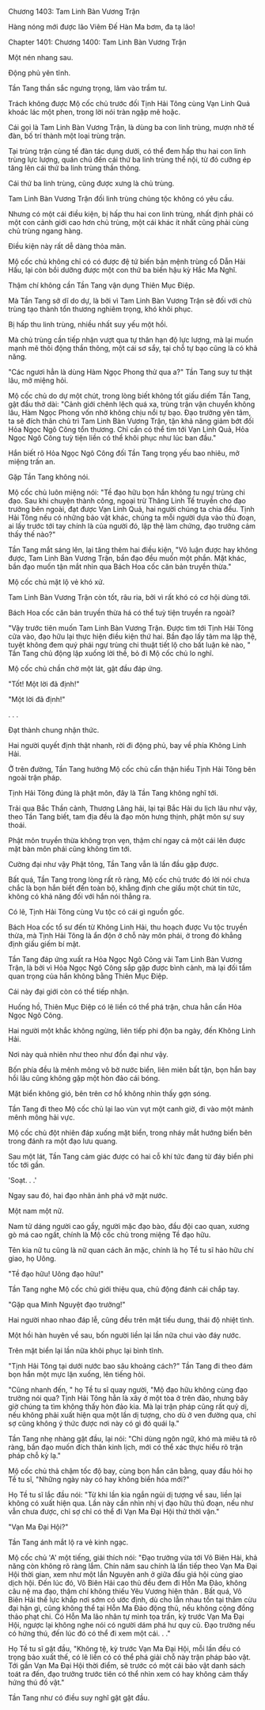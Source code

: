 




Chương 1403: Tam Linh Bàn Vương Trận


Hàng nóng mới được lão Viêm Đế Hàn Ma bơm, đa tạ lão!

Chapter 1401: Chương 1400: Tam Linh Bàn Vương Trận

Một nén nhang sau.

Động phủ yên tĩnh.

Tần Tang thần sắc ngưng trọng, lâm vào trầm tư.

Trách không được Mộ cốc chủ trước đối Tịnh Hải Tông cùng Vạn Linh Quả khoác lác một phen, trong lời nói tràn ngập mê hoặc.

Cái gọi là Tam Linh Bàn Vương Trận, là dùng ba con linh trùng, mượn nhờ tế đàn, bố trí thành một loại trùng trận.

Tại trùng trận cùng tế đàn tác dụng dưới, có thể đem hấp thu hai con linh trùng lực lượng, quán chú đến cái thứ ba linh trùng thể nội, từ đó cưỡng ép tăng lên cái thứ ba linh trùng thần thông.

Cái thứ ba linh trùng, cũng được xưng là chủ trùng.

Tam Linh Bàn Vương Trận đối linh trùng chủng tộc không có yêu cầu.

Nhưng có một cái điều kiện, bị hấp thu hai con linh trùng, nhất định phải có một con cảnh giới cao hơn chủ trùng, một cái khác ít nhất cũng phải cùng chủ trùng ngang hàng.

Điều kiện này rất dễ dàng thỏa mãn.

Mộ cốc chủ không chỉ có có được đệ tứ biến bản mệnh trùng cổ Dẫn Hải Hấu, lại còn bồi dưỡng được một con thứ ba biến hậu kỳ Hắc Ma Nghĩ.

Thậm chí không cần Tần Tang vận dụng Thiên Mục Điệp.

Mà Tần Tang sở dĩ do dự, là bởi vì Tam Linh Bàn Vương Trận sẽ đối với chủ trùng tạo thành tổn thương nghiêm trọng, khó khôi phục.

Bị hấp thu linh trùng, nhiều nhất suy yếu một hồi.

Mà chủ trùng cần tiếp nhận vượt qua tự thân hạn độ lực lượng, mà lại muốn mạnh mẽ thôi động thần thông, một cái sơ sẩy, tại chỗ tự bạo cũng là có khả năng.

"Các ngươi hẳn là dùng Hàm Ngọc Phong thử qua a?" Tần Tang suy tư thật lâu, mở miệng hỏi.

Mộ cốc chủ do dự một chút, trong lòng biết không tốt giấu diếm Tần Tang, gật đầu thở dài: "Cảnh giới chênh lệch quá xa, trùng trận vận chuyển không lâu, Hàm Ngọc Phong vốn nhờ không chịu nổi tự bạo. Đạo trưởng yên tâm, ta sẽ đích thân chủ trì Tam Linh Bàn Vương Trận, tận khả năng giảm bớt đối Hỏa Ngọc Ngô Công tổn thương. Chỉ cần có thể tìm tới Vạn Linh Quả, Hỏa Ngọc Ngô Công tuỳ tiện liền có thể khôi phục như lúc ban đầu."

Hắn biết rõ Hỏa Ngọc Ngô Công đối Tần Tang trọng yếu bao nhiêu, mở miệng trấn an.

Gặp Tần Tang không nói.

Mộ cốc chủ luôn miệng nói: "Tề đạo hữu bọn hắn không tu ngự trùng chi đạo. Sau khi chuyện thành công, ngoại trừ Thăng Linh Tế truyền cho đạo trưởng bên ngoài, đạt được Vạn Linh Quả, hai người chúng ta chia đều. Tịnh Hải Tông nếu có những bảo vật khác, chúng ta mỗi người dựa vào thủ đoạn, ai lấy trước tới tay chính là của người đó, lập thệ làm chứng, đạo trưởng cảm thấy thế nào?"

Tần Tang mắt sáng lên, lại tăng thêm hai điều kiện, "Vô luận được hay không được, Tam Linh Bàn Vương Trận, bần đạo đều muốn một phần. Mặt khác, bần đạo muốn tận mắt nhìn qua Bách Hoa cốc căn bản truyền thừa."

Mộ cốc chủ mặt lộ vẻ khó xử.

Tam Linh Bàn Vương Trận còn tốt, râu ria, bởi vì rất khó có cơ hội dùng tới.

Bách Hoa cốc căn bản truyền thừa há có thể tuỳ tiện truyền ra ngoài?

"Vậy trước tiên muốn Tam Linh Bàn Vương Trận. Được tìm tới Tịnh Hải Tông cửa vào, đạo hữu lại thực hiện điều kiện thứ hai. Bần đạo lấy tâm ma lập thệ, tuyệt không đem quý phái ngự trùng chi thuật tiết lộ cho bất luận kẻ nào, " Tần Tang chủ động lập xuống lời thề, bỏ đi Mộ cốc chủ lo nghĩ.

Mộ cốc chủ chần chờ một lát, gật đầu đáp ứng.

"Tốt! Một lời đã định!"

"Một lời đã định!"

. . .

Đạt thành chung nhận thức.

Hai người quyết định thật nhanh, rời đi động phủ, bay về phía Không Linh Hải.

Ở trên đường, Tần Tang hướng Mộ cốc chủ cẩn thận hiểu Tịnh Hải Tông bên ngoài trận pháp.

Tịnh Hải Tông đúng là phật môn, đây là Tần Tang không nghĩ tới.

Trải qua Bắc Thần cảnh, Thương Lãng hải, lại tại Bắc Hải du lịch lâu như vậy, theo Tần Tang biết, tam địa đều là đạo môn hưng thịnh, phật môn sự suy thoái.

Phật môn truyền thừa không trọn vẹn, thậm chí ngay cả một cái lên được mặt bàn môn phái cũng không tìm tới.

Cường đại như vậy Phật tông, Tần Tang vẫn là lần đầu gặp được.

Bất quá, Tần Tang trong lòng rất rõ ràng, Mộ cốc chủ trước đó lời nói chưa chắc là bọn hắn biết đến toàn bộ, khẳng định che giấu một chút tin tức, không có khả năng đối với hắn nói thẳng ra.

Có lẽ, Tịnh Hải Tông cùng Vu tộc có cái gì nguồn gốc.

Bách Hoa cốc tổ sư đến từ Không Linh Hải, thu hoạch được Vu tộc truyền thừa, mà Tịnh Hải Tông là ẩn độn ở chỗ này môn phái, ở trong đó khẳng định giấu giếm bí mật.

Tần Tang đáp ứng xuất ra Hỏa Ngọc Ngô Công vải Tam Linh Bàn Vương Trận, là bởi vì Hỏa Ngọc Ngô Công sắp gặp được bình cảnh, mà lại đối tầm quan trọng của hắn không bằng Thiên Mục Điệp.

Cái này đại giới còn có thể tiếp nhận.

Huống hồ, Thiên Mục Điệp có lẽ liền có thể phá trận, chưa hẳn cần Hỏa Ngọc Ngô Công.

Hai người một khắc không ngừng, liên tiếp phi độn ba ngày, đến Không Linh Hải.

Nơi này quả nhiên như theo như đồn đại như vậy.

Bốn phía đều là mênh mông vô bờ nước biển, liên miên bất tận, bọn hắn bay hồi lâu cũng không gặp một hòn đảo cái bóng.

Mặt biển không gió, bên trên cơ hồ không nhìn thấy gợn sóng.

Tần Tang đi theo Mộ cốc chủ lại lao vùn vụt một canh giờ, đi vào một mảnh mênh mông hải vực.

Mộ cốc chủ đột nhiên đáp xuống mặt biển, trong nháy mắt hướng biển bên trong đánh ra một đạo lưu quang.

Sau một lát, Tần Tang cảm giác được có hai cỗ khí tức đang từ đáy biển phi tốc tới gần.

'Soạt. . .'

Ngay sau đó, hai đạo nhân ảnh phá vỡ mặt nước.

Một nam một nữ.

Nam tử dáng người cao gầy, người mặc đạo bào, đầu đội cao quan, xương gò má cao ngất, chính là Mộ cốc chủ trong miệng Tề đạo hữu.

Tên kia nữ tu cũng là nữ quan cách ăn mặc, chính là họ Tề tu sĩ hảo hữu chí giao, họ Uông.

"Tề đạo hữu! Uông đạo hữu!"

Tần Tang nghe Mộ cốc chủ giới thiệu qua, chủ động đánh cái chắp tay.

"Gặp qua Minh Nguyệt đạo trưởng!"

Hai người nhao nhao đáp lễ, cũng đều trên mặt tiếu dung, thái độ nhiệt tình.

Một hồi hàn huyên về sau, bốn người liền lại lần nữa chui vào đáy nước.

Trên mặt biển lại lần nữa khôi phục lại bình tĩnh.

"Tịnh Hải Tông tại dưới nước bao sâu khoảng cách?" Tần Tang đi theo đám bọn hắn một mực lặn xuống, lên tiếng hỏi.

"Cũng nhanh đến, " họ Tề tu sĩ quay người, "Mộ đạo hữu không cùng đạo trưởng nói qua? Tịnh Hải Tông hẳn là xây ở một tòa ở trên đảo, nhưng bây giờ chúng ta tìm không thấy hòn đảo kia. Mà lại trận pháp cũng rất quỷ dị, nếu không phải xuất hiện qua một lần dị tượng, cho dù ở ven đường qua, chỉ sợ cũng không ý thức được nơi này có gì đó quái lạ."

Tần Tang nhẹ nhàng gật đầu, lại nói: "Chỉ dùng ngôn ngữ, khó mà miêu tả rõ ràng, bần đạo muốn đích thân kinh lịch, mới có thể xác thực hiểu rõ trận pháp chỗ kỳ lạ."

Mộ cốc chủ thả chậm tốc độ bay, cùng bọn hắn cân bằng, quay đầu hỏi họ Tề tu sĩ, "Những ngày này có hay không biến hóa mới?"

Họ Tề tu sĩ lắc đầu nói: "Từ khi lần kia ngắn ngủi dị tượng về sau, liền lại không có xuất hiện qua. Lần này cần nhìn nhị vị đạo hữu thủ đoạn, nếu như vẫn chưa được, chỉ sợ chỉ có thể đi Vạn Ma Đại Hội thử thời vận."

"Vạn Ma Đại Hội?"

Tần Tang ánh mắt lộ ra vẻ kinh ngạc.

Mộ cốc chủ 'A' một tiếng, giải thích nói: "Đạo trưởng vừa tới Vô Biên Hải, khả năng còn không rõ ràng lắm. Chín năm sau chính là lần tiếp theo Vạn Ma Đại Hội thời gian, xem như một lần Nguyên anh ở giữa đấu giá hội cùng giao dịch hội. Đến lúc đó, Vô Biên Hải cao thủ đều đem đi Hỗn Ma Đảo, không câu nệ ma đạo, thậm chí không thiếu Yêu Vương hiện thân . Bất quá, Vô Biên Hải thế lực khắp nơi sớm có ước định, dù cho lẫn nhau tồn tại thâm cừu đại hận gì, cũng không thể tại Hỗn Ma Đảo động thủ, nếu không cộng đồng thảo phạt chi. Có Hỗn Ma lão nhân tự mình tọa trấn, kỳ trước Vạn Ma Đại Hội, ngược lại không nghe nói có người dám phá hư quy củ. Đạo trưởng nếu có hứng thú, đến lúc đó có thể đi xem một cái. . ."

Họ Tề tu sĩ gật đầu, "Không tệ, kỳ trước Vạn Ma Đại Hội, mỗi lần đều có trọng bảo xuất thế, có lẽ liền có có thể phá giải chỗ này trận pháp bảo vật. Tới gần Vạn Ma Đại Hội thời điểm, sẽ trước có một cái bảo vật danh sách toát ra đến, đạo trưởng trước tiên có thể nhìn xem có hay không cảm thấy hứng thú đồ vật."

Tần Tang như có điều suy nghĩ gật gật đầu.




